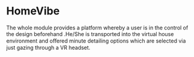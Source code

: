 # HomeVibe
The whole module provides a platform whereby a user is in the control of the design beforehand .He/She is transported into the virtual house environment and oﬀered minute detailing options which are selected via just gazing through a VR headset.
